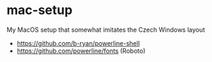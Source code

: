 # mac-setup
My MacOS setup that somewhat imitates the Czech Windows layout

- https://github.com/b-ryan/powerline-shell
- https://github.com/powerline/fonts (Roboto)
